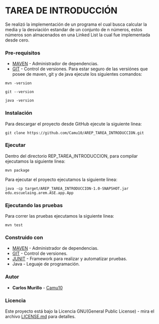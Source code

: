# TAREA DE INTRODUCCIÓN
Se realizó la implementación de un programa el cual busca calcular la media y la desviación estandar de un conjunto de n números, estos números son almacenados en una Linked List la cual fue implementada desde cero.

### Pre-requisitos
* [MAVEN](https://maven.apache.org/) - Administrador de dependencias.
* [GIT](https://git-scm.com/) - Control de versiones.
Para estar seguro de las versiónes que posee de maven, git y de java ejecute los siguientes comandos:
```
mvn -version
```
```
git --version
```
```
java -version
```
### Instalación 
Para descargar el proyecto desde GitHub ejecute la siguiente linea:
```
git clone https://github.com/Camu10/AREP_TAREA_INTRODUCCION.git
```

### Ejecutar
Dentro del directorio REP_TAREA_INTRODUCCION, para compilar ejecutamos la siguiente linea:
```
mvn package
```
Para ejecutar el proyecto ejecutamos la siguiente linea:
```
java -cp target/AREP_TAREA_INTRODUCCION-1.0-SNAPSHOT.jar edu.escuelaing.arem.ASE.app.App
```

### Ejecutando las pruebas
Para correr las pruebas ejecutamos la siguiente linea:
```
mvn test
```

### Construido con
* [MAVEN](https://maven.apache.org/) - Administrador de dependencias.
* [GIT](https://git-scm.com/) - Control de versiones.
* [JUNIT](https://junit.org/junit5/) - Framework para realizar y automatizar pruebas.
* Java - Leguaje de programación.

### Autor
* **Carlos Murillo** - [Camu10](https://github.com/Camu10)

### Licencia
Este proyecto está bajo la Licencia GNU(General Public License) - mira el archivo [LICENSE.md](LICENSE.md) para detalles.

